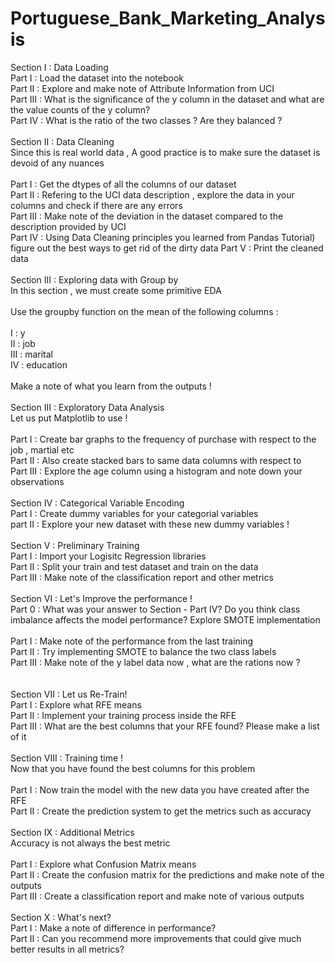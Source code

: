 # Portuguese_Bank_Marketing_Analysis


Section I : Data Loading<br>
Part I : Load the dataset into the notebook<br>
Part II : Explore and make note of Attribute Information from UCI<br>
Part III : What is the significance of the y column in the dataset and what are the value counts of the y column?<br>
Part IV : What is the ratio of the two classes ? Are they balanced ?<br>
<br>
Section II : Data Cleaning<br>
Since this is real world data , A good practice is to make sure the dataset is devoid of any nuances<br>
<br>
Part I : Get the dtypes of all the columns of our dataset<br>
Part II : Refering to the UCI data description , explore the data in your columns and check if there are any errors<br>
Part III : Make note of the deviation in the dataset compared to the description provided by UCI<br>
Part IV : Using Data Cleaning principles you learned from Pandas Tutorial) figure out the best ways to get rid of the dirty data Part V : Print the cleaned data<br>
<br>
Section III : Exploring data with Group by<br>
In this section , we must create some primitive EDA<br>
<br>
Use the groupby function on the mean of the following columns :<br>
<br>
I : y<br>
II : job<br>
III : marital<br>
IV : education<br>
<br>
Make a note of what you learn from the outputs !<br>
<br>
Section III : Exploratory Data Analysis<br>
Let us put Matplotlib to use !<br>
<br>
Part I : Create bar graphs to the frequency of purchase with respect to the job , martial etc<br>
Part II : Also create stacked bars to same data columns with respect to<br>
Part III : Explore the age column using a histogram and note down your observations<br>
<br>
Section IV : Categorical Variable Encoding<br>
Part I : Create dummy variables for your categorial variables<br>
part II : Explore your new dataset with these new dummy variables !<br>
<br>
Section V : Preliminary Training<br>
Part I : Import your Logisitc Regression libraries<br>
Part II : Split your train and test dataset and train on the data<br>
Part III : Make note of the classification report and other metrics<br>
<br>
Section VI : Let's Improve the performance !<br>
Part 0 : What was your answer to Section - Part IV? Do you think class imbalance affects the model performance? Explore SMOTE implementation<br>
<br>
Part I : Make note of the performance from the last training<br>
Part II : Try implementing SMOTE to balance the two class labels<br>
Part III : Make note of the y label data now , what are the rations now ?<br><br>
<br>
Section VII : Let us Re-Train!<br>
Part I : Explore what RFE means<br>
Part II : Implement your training process inside the RFE<br>
Part III : What are the best columns that your RFE found? Please make a list of it<br>
<br>
Section VIII : Training time !<br>
Now that you have found the best columns for this problem<br>
<br>
Part I : Now train the model with the new data you have created after the RFE<br>
Part II : Create the prediction system to get the metrics such as accuracy<br>
<br>
Section IX : Additional Metrics<br>
Accuracy is not always the best metric<br>
<br>
Part I : Explore what Confusion Matrix means<br>
Part II : Create the confusion matrix for the predictions and make note of the outputs<br>
Part III : Create a classification report and make note of various outputs<br>
<br>
Section X : What's next?<br>
Part I : Make a note of difference in performance?<br>
Part II : Can you recommend more improvements that could give much better results in all metrics?<br>
